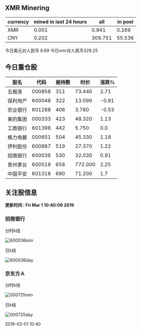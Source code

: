 ## XMR Minering

|currency|mined in last 24 hours|all|in pool|
|---|---|---|---|
|XMR|0.001|0.941|0.169|
|CNY|0.202|309.751|55.536|

今日美元对人民币 6.69	今日xmr对人民币329.25


## 今日重仓股 

|股名|代码|被持数|时价|涨跌%|
|---|---|---|---|---|
|五粮液|000858|311|73.440|2.71|
|保利地产|600048|322|13.090|-0.91|
|农业银行|601288|406|3.780|-0.53|
|美的集团|000333|423|48.320|1.13|
|工商银行|601398|442|5.750|0.0|
|格力电器|000651|504|45.330|1.18|
|伊利股份|600887|519|27.370|1.22|
|招商银行|600036|530|32.030|0.91|
|贵州茅台|600519|658|772.000|2.25|
|中国平安|601318|690|71.200|1.7|

## 关注股信息
**更新时间 : Fri Mar  1 10:40:09 2019**
### 招商银行 
分时k线

![600036min](http://image.sinajs.cn/newchart/min/n/sh600036.gif)

日k线

![600036day](http://image.sinajs.cn/newchart/daily/n/sh600036.gif)

### 京东方Ａ 
分时k线

![000725min](http://image.sinajs.cn/newchart/min/n/sz000725.gif)

日k线

![000725day](http://image.sinajs.cn/newchart/daily/n/sz000725.gif)

2019-03-01 10:40